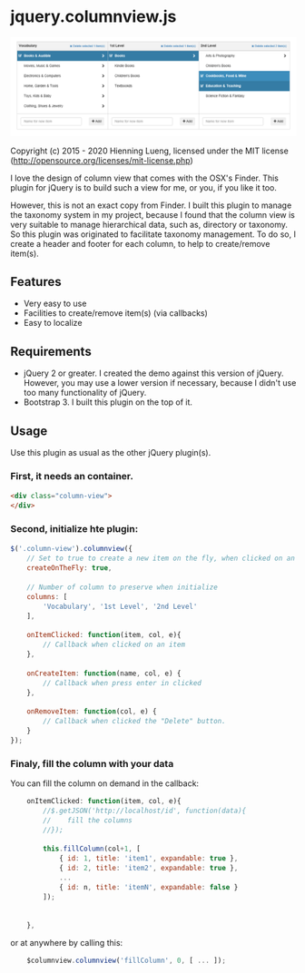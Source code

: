 # jquery.columnview.js

![Screenshot](img/shot1.png)

Copyright (c) 2015 - 2020 Hienning Lueng, licensed under the MIT license (http://opensource.org/licenses/mit-license.php)

I love the design of column view that comes with the OSX's Finder. This plugin for jQuery is to build such a view for me,
or you, if you like it too.

However, this is not an exact copy from Finder. I built this plugin to manage the taxonomy system in my project, because
I found that the column view is very suitable to manage hierarchical data, such as, directory or taxonomy. So this plugin
was originated to facilitate taxonomy management. To do so, I create a header and footer for each column, to help
to create/remove item(s).

## Features

* Very easy to use
* Facilities to create/remove item(s) (via callbacks)
* Easy to localize

## Requirements

* jQuery 2 or greater. I created the demo against this version of jQuery. However, you may use a lower version if
  necessary, because I didn't use too many functionality of jQuery.
* Bootstrap 3. I built this plugin on the top of it.


## Usage

Use this plugin as usual as the other jQuery plugin(s). 

### First, it needs an container.

```html
<div class="column-view">
</div>
```

### Second, initialize hte plugin:

```javascript
$('.column-view').columnview({
    // Set to true to create a new item on the fly, when clicked on an expandable item
    createOnTheFly: true,

    // Number of column to preserve when initialize
    columns: [
        'Vocabulary', '1st Level', '2nd Level'
    ],

    onItemClicked: function(item, col, e){
        // Callback when clicked on an item
    },

    onCreateItem: function(name, col, e) {
        // Callback when press enter in clicked 
    },

    onRemoveItem: function(col, e) {
        // Callback when clicked the "Delete" button.
    }
});
```

### Finaly, fill the column with your data

You can fill the column on demand in the callback:

```javascript
    onItemClicked: function(item, col, e){
        //$.getJSON('http://localhost/id', function(data){
        //    fill the columns
        //});

        this.fillColumn(col+1, [
            { id: 1, title: 'item1', expandable: true },
            { id: 2, title: 'item2', expandable: true },
            ...
            { id: n, title: 'itemN', expandable: false }
        ]);
        

    },

```

or at anywhere by calling this:

```javascript
    $columnview.columnview('fillColumn', 0, [ ... ]);
```
